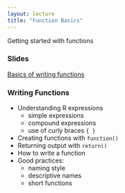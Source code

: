 ```yaml
---
layout: lecture
title: "Function Basics"
---
```


<p class="message">
  Getting started with functions
</p>

### Slides

<a href="https://github.com/ucb-stat133/stat133-fall-2016/blob/master/notes/11-functions-part1/11-functions-part1.pdf" target="_blank">Basics of writing functions</a>


### Writing Functions

- Understanding R expressions
	+ simple expressions
	+ compound expressions
	+ use of curly braces `{ }`
- Creating functions with `function()`
- Returning output with `return()`
- How to write a function
- Good practices:
	+ naming style
	+ descriptive names
	+ short functions


